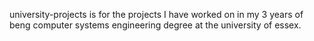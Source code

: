 university-projects is for the projects I have worked on in my 3 years of beng computer systems engineering degree at the university of essex.
